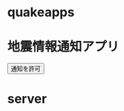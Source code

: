 # quakeapps

<!DOCTYPE html>
<html lang="ja">
<head>
  <meta charset="UTF-8">
  <meta name="viewport" content="width=device-width, initial-scale=1.0">
  <title>EWCアプリ</title>
  <link rel="icon" type="image/x-icon" href="/favicon.ico">
  <link rel="apple-touch-icon" sizes="180x180" href="/ewc.png">
<link rel="icon" type="image/png" sizes="192x192" href="/ewc.png">
</head>
<body>
  <h1>地震情報通知アプリ</h1>
  <button id="subscribeButton">通知を許可</button>
  <div id="earthquakeInfo"></div>
  <script>
    const publicVapidKey = 'BC1T1-o4f9vLJ11ngQXOZTdKY8xd38vUyWeWyPosJ7JDJxnCPrAGtJZE_CUW4dqdh60eEUf5G-qzWjaojsSMer0';

    // Register service worker and subscribe to push notifications
    async function subscribe() {
      if ('serviceWorker' in navigator) {
        const registration = await navigator.serviceWorker.register('/service-worker.js');
        const subscription = await registration.pushManager.subscribe({
          userVisibleOnly: true,
          applicationServerKey: urlBase64ToUint8Array(publicVapidKey)
        });

        await fetch('/subscribe', {
          method: 'POST',
          body: JSON.stringify(subscription),
          headers: {
            'Content-Type': 'application/json'
          }
        });

        alert('通知が許可されました！');
      } else {
        alert('このブラウザはプッシュ通知をサポートしていません。');
      }
    }

    document.getElementById('subscribeButton').addEventListener('click', () => {
      subscribe().catch(err => console.error(err));
    });

    function urlBase64ToUint8Array(base64String) {
      const padding = '='.repeat((4 - base64String.length % 4) % 4);
      const base64 = (base64String + padding).replace(/-/g, '+').replace(/_/g, '/');
      const rawData = window.atob(base64);
      const outputArray = new Uint8Array(rawData.length);

      for (let i = 0; i < rawData.length; ++i) {
        outputArray[i] = rawData.charCodeAt(i);
      }
      return outputArray;
    }

    // Fetch earthquake information and display it
    async function fetchEarthquakeInfo() {
      const response = await fetch('https://api.p2pquake.net/v2/history?codes=551&limit=5');
      const data = await response.json();
      displayEarthquakeInfo(data);
    }

    function displayEarthquakeInfo(earthquakes) {
      const container = document.getElementById('earthquakeInfo');
      container.innerHTML = '';
      earthquakes.forEach((earthquake, index) => {
        const time = new Date(earthquake.earthquake.time);
        const date = time.toLocaleDateString('ja-JP', { month: '2-digit', day: '2-digit' });
        const timeStr = time.toLocaleTimeString('ja-JP', { hour: '2-digit', minute: '2-digit' });

        const hypocenter = earthquake.earthquake.hypocenter.name;
        const maxScale = getScaleDescription(earthquake.earthquake.maxScale);
        let magnitude = earthquake.earthquake.hypocenter.magnitude;
        let depth = earthquake.earthquake.hypocenter.depth;

        depth = depth === -1 ? '不明' : depth === 0 ? 'ごく浅い' : `約${depth}km`;
        magnitude = magnitude === -1 ? '不明' : magnitude.toFixed(1);

        const pointsByScale = groupPointsByScale(earthquake.points);
        const tsunamiInfo = getTsunamiInfo(earthquake.earthquake.domesticTsunami);
        const freeFormComment = earthquake.comments?.freeFormComment || '';

        let formattedMessage = `[地震情報]\n${date} ${timeStr}頃\n震源地：${hypocenter}\n最大震度：${maxScale}\n深さ：${depth}\n規模：M${magnitude}\n${tsunamiInfo}\n\n［各地の震度］`;

        const scaleOrder = ['7', '6強', '6弱', '5強', '5弱', '4', '3', '2', '1'];
        const sortedScales = Object.keys(pointsByScale).sort((a, b) => {
          return scaleOrder.indexOf(a) - scaleOrder.indexOf(b);
        });

        sortedScales.forEach(scale => {
          formattedMessage += `\n《震度${scale}》`;
          Object.keys(pointsByScale[scale]).forEach(pref => {
            const uniqueCities = new Set();
            pointsByScale[scale][pref].forEach(addr => {
              const cityMatch = addr.match(/([^市区町村]+[市区町村])/);
              if (cityMatch) {
                uniqueCities.add(cityMatch[1]);
              }
            });
            formattedMessage += `\n【${pref}】${Array.from(uniqueCities).join('  ')}`;
          });
        });

        if (freeFormComment) {
          formattedMessage += `\n\n【情報】\n${freeFormComment}`;
        }

        const earthquakeInfo = document.createElement('div');
        earthquakeInfo.innerHTML = `
          <p>${formattedMessage.replace(/\n/g, '<br>')}</p>
          <textarea id="comment${index}" placeholder="自作地震情報文"></textarea>
          <button onclick="shareComment(${index})">自作情報分を共有</button>
          <textarea id="editedMessage${index}" placeholder="通知メッセージを編集" style="width: 100%; height: 150px;">${formattedMessage}</textarea>
          <button onclick="shareEditedMessage(${index})">編集したメッセージを共有</button>
        `;
        container.appendChild(earthquakeInfo);
      });
    }

    function getScaleDescription(scale) {
      const scaleDescriptions = {
        10: '1',
        20: '2',
        30: '3',
        40: '4',
        45: '5弱',
        50: '5強',
        55: '6弱',
        60: '6強',
        70: '7'
      };
      return scaleDescriptions[scale] || '不明';
    }

    function groupPointsByScale(points) {
      const pointsByScale = {};
      points.forEach(point => {
        const scale = getScaleDescription(point.scale);
        const addr = point.addr;
        const prefecture = point.pref;

        if (!scale) return;

        pointsByScale[scale] = pointsByScale[scale] || {};
        pointsByScale[scale][prefecture] = pointsByScale[scale][prefecture] || [];
        pointsByScale[scale][prefecture].push(addr);
      });
      return pointsByScale;
    }

    function getTsunamiInfo(domesticTsunami) {
      const tsunamiMessages = {
        "None": "この地震による津波の心配はありません。",
        "Unknown": "不明",
        "Checking": "津波の有無を調査中です。今後の情報に注意してください。",
        "NonEffective": "若干の海面変動があるかもしれませんが、被害の心配はありません。",
        "Watch": "現在、津波注意報を発表中です。",
        "Warning": "津波警報等（大津波警報・津波警報あるいは津波注意報）を発表中です。"
      };
      return tsunamiMessages[domesticTsunami] || "（津波情報なし）";
    }

    function shareComment(index) {
      const comment = document.getElementById(`comment${index}`).value;
      if (navigator.share) {
        navigator.share({
          title: 'コメント',
          text: comment
        }).catch(console.error);
      } else {
        alert('このブラウザは共有機能をサポートしていません。');
      }
    }

    function shareEditedMessage(index) {
      const editedMessage = document.getElementById(`editedMessage${index}`).value;
      if (navigator.share) {
        navigator.share({
          title: '地震情報',
          text: editedMessage
        }).catch(console.error);
      } else {
        alert('このブラウザは共有機能をサポートしていません。');
      }
    }

    // Fetch earthquake info on page load
    fetchEarthquakeInfo();
  </script>
</body>
</html>

# server
